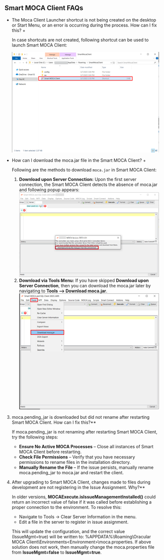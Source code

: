 ## Smart MOCA Client FAQs

+ The Moca Client Launcher shortcut is not being created on the desktop or Start Menu, or an error is occurring during the process. How can I fix this? +

  In case shortcuts are not created, following shortcut can be used to launch Smart MOCA Client:
  
  ![](./.attachments/run026.png)

+ How can I download the moca.jar file in the Smart MOCA Client? +

  Following are the methods to download `moca.jar` in Smart MOCA Client:
  
  1. **Download upon Server Connection:** Upon the first server connection, the Smart MOCA Client detects the absence of moca.jar and following popup appears:
      ![](./.attachments/run015.png)
  2. **Download via Tools Menu:** If you have skipped **Download upon Server Connection**, then you can download the moca.jar later by navigating to **Tools --> Download moca.jar**.
      ![](./.attachments/run021.png)

3. moca.pending_jar is downloaded but did not rename after restarting Smart MOCA Client. How can I fix this?**

    If moca.pending_jar is not renaming after restarting Smart MOCA Client, try the following steps:
      - **Ensure No Active MOCA Processes** – Close all instances of Smart MOCA Client before restarting.
      - **Check File Permissions** – Verify that you have necessary permissions to rename files in the installation directory.
      - **Manually Rename the File** – If the issue persists, manually rename moca.pending_jar to moca.jar and restart the client.

4. After upgrading to Smart MOCA Client, changes made to files during development are not registering in the Issue Assignment. Why?**

    In older versions, **MOCAExecute.isIssueManagementInstalled()** could return an incorrect value of false if it was called before establishing a proper connection to the environment.
    To resolve this:
      - Navigate to Tools → Clear Server Information in the menu.
      - Edit a file in the server to register in issue assignment.

    This will update the configuration, and the correct value (IssueMgmt=true) will be written to:
%APPDATA%\Roaming\Oracular MOCA Client\Environments\<Environment>\moca.properties.
If above solution does not work, then manually change the moca.properties file from **IssueMgmt=false** to **IssueMgmt=true**.



